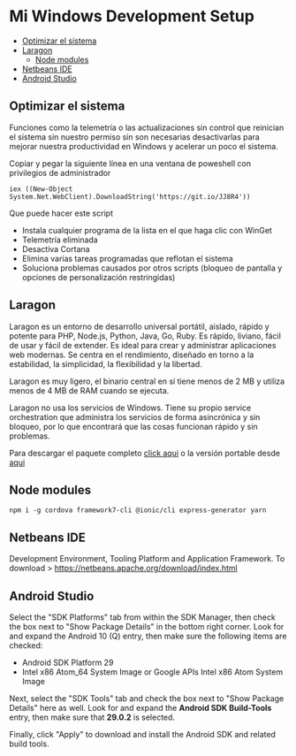 # Mi Windows Development Setup

- [Optimizar el sistema](#optimizar-el-sistema)
- [Laragon](#laragon)
  - [Node modules](#node-modules)
- [Netbeans IDE](#netbeans-ide)
- [Android Studio](#android-studio)

  
## Optimizar el sistema

Funciones como la telemetría o las actualizaciones sin control que reinician el sistema sin nuestro permiso sin son necesarias desactivarlas para mejorar nuestra productividad en Windows y acelerar un poco el sistema.

Copiar y pegar la siguiente línea en una ventana de poweshell con privilegios de administrador

    iex ((New-Object System.Net.WebClient).DownloadString('https://git.io/JJ8R4'))

Que puede hacer este script
- Instala cualquier programa de la lista en el que haga clic con WinGet
- Telemetría eliminada
- Desactiva Cortana
- Elimina varias tareas programadas que reflotan el sistema
- Soluciona problemas causados ​​por otros scripts (bloqueo de pantalla y opciones de personalización restringidas)


## Laragon
Laragon es un entorno de desarrollo universal portátil, aislado, rápido y potente para PHP, Node.js, Python, Java, Go, Ruby. Es rápido, liviano, fácil de usar y fácil de extender. Es ideal para crear y administrar aplicaciones web modernas. Se centra en el rendimiento, diseñado en torno a la estabilidad, la simplicidad, la flexibilidad y la libertad. 

Laragon es muy ligero, el binario central en sí tiene menos de 2 MB y utiliza menos de 4 MB de RAM cuando se ejecuta.

Laragon no usa los servicios de Windows. Tiene su propio service orchestration que administra los servicios de forma asincrónica y sin bloqueo, por lo que encontrará que las cosas funcionan rápido y sin problemas.

Para descargar el paquete completo [click aqui](https://github.com/leokhoa/laragon/releases/download/5.0.0/laragon-wamp.exe) o la versión portable desde [
aqui](https://github.com/leokhoa/laragon/releases/download/5.0.0/laragon-portable.zip)


## Node modules

    npm i -g cordova framework7-cli @ionic/cli express-generator yarn

## Netbeans IDE

Development Environment, Tooling Platform and Application Framework.
To download > https://netbeans.apache.org/download/index.html

## Android Studio

Select the "SDK Platforms" tab from within the SDK Manager, then check the box next to "Show Package Details" in the bottom right corner. Look for and expand the Android 10 (Q) entry, then make sure the following items are checked:

- Android SDK Platform 29
- Intel x86 Atom_64 System Image or Google APIs Intel x86 Atom System Image

Next, select the "SDK Tools" tab and check the box next to "Show Package Details" here as well. Look for and expand the **Android SDK Build-Tools** entry, then make sure that **29.0.2** is selected.

Finally, click "Apply" to download and install the Android SDK and related build tools.
